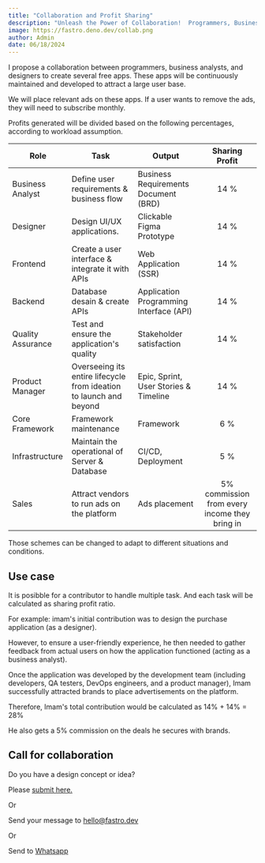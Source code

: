 ```yaml
---
title: "Collaboration and Profit Sharing"
description: "Unleash the Power of Collaboration!  Programmers, Business Analysts, and Designers: Discover how to maximize profits and fuel team success with a winning profit-sharing strategy for your app."
image: https://fastro.deno.dev/collab.png
author: Admin
date: 06/18/2024
---
```


I propose a collaboration between programmers, business analysts, and designers
to create several free apps. These apps will be continuously maintained and
developed to attract a large user base.

We will place relevant ads on these apps. If a user wants to remove the ads,
they will need to subscribe monthly.

Profits generated will be divided based on the following percentages, according
to workload assumption.

| Role              | Task                                                               | Output                                  |                Sharing Profit                 |
| ----------------- | ------------------------------------------------------------------ | --------------------------------------- | :-------------------------------------------: |
| Business Analyst  | Define user requirements & business flow                           | Business Requirements Document (BRD)    |                     14 %                      |
| Designer          | Design UI/UX applications.                                         | Clickable Figma Prototype               |                     14 %                      |
| Frontend          | Create a user interface & integrate it with APIs                   | Web Application (SSR)                   |                     14 %                      |
| Backend           | Database desain & create APIs                                      | Application Programming Interface (API) |                     14 %                      |
| Quality Assurance | Test and ensure the application's quality                          | Stakeholder satisfaction                |                     14 %                      |
| Product Manager   | Overseeing its entire lifecycle from ideation to launch and beyond | Epic, Sprint, User Stories & Timeline   |                     14 %                      |
| Core Framework    | Framework maintenance                                              | Framework                               |                      6 %                      |
| Infrastructure    | Maintain the operational of Server & Database                      | CI/CD, Deployment                       |                      5 %                      |
| Sales             | Attract vendors to run ads on the platform                         | Ads placement                           | 5% commission from every income they bring in |

Those schemes can be changed to adapt to different situations and conditions.

## Use case

It is posibble for a contributor to handle multiple task. And each task will be
calculated as sharing profit ratio.

For example: imam's initial contribution was to design the purchase application
(as a designer).

However, to ensure a user-friendly experience, he then needed to gather feedback
from actual users on how the application functioned (acting as a business
analyst).

Once the application was developed by the development team (including
developers, QA testers, DevOps engineers, and a product manager), Imam
successfully attracted brands to place advertisements on the platform.

Therefore, Imam's total contribution would be calculated as 14% + 14% = 28%

He also gets a 5% commission on the deals he secures with brands.

## Call for collaboration

Do you have a design concept or idea?

Please [submit here.](https://github.com/fastrodev/feedback/issues/new)

Or

Send your message to [hello@fastro.dev](mailto:hello@fastro.dev)

Or

Send to [Whatsapp](https://api.whatsapp.com/send?phone=628121619781)
